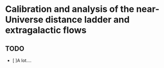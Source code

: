 # Calibration and analysis of the near-Universe distance ladder and extragalactic flows


## TODO
- [ ]A lot....